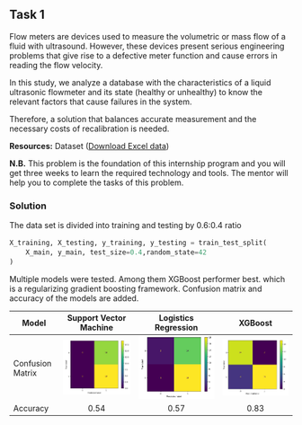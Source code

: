 ## Task 1

Flow meters are devices used to measure the volumetric or mass flow  of a fluid with ultrasound. However, these devices present serious  engineering problems that give rise to a defective meter function and  cause errors in reading the flow velocity.

In this study, we analyze a database with the characteristics of a  liquid ultrasonic flowmeter and its state (healthy or unhealthy) to know the relevant factors that cause failures in the system.

Therefore, a solution that balances accurate measurement and the necessary costs of recalibration is needed.

 

**Resources:** Dataset ([Download Excel data](https://buetedu-my.sharepoint.com/:x:/g/personal/esrdlab_cse_buet_ac_bd/ESujzf0RsblJrLs1NFF_EroB-T181j12DlbHLLCMEt94XA?e=ozORng))

**N.B.** This problem is the foundation of this  internship program and you will get three weeks to learn the required  technology and tools. The mentor will help you to complete the tasks of  this problem.



### Solution

The data set is divided into training and testing by 0.6:0.4 ratio

```python
X_training, X_testing, y_training, y_testing = train_test_split(
    X_main, y_main, test_size=0.4,random_state=42
)
```

Multiple models were tested. Among them XGBoost performer best. which is a regularizing gradient boosting framework. Confusion matrix and accuracy of the models are added.

| Model            |    Support Vector Machine    |        Logistics Regression        |             XGBoost              |
| ---------------- | :--------------------------: | :--------------------------------: | :------------------------------: |
| Confusion Matrix | ![](Task%201/assets/svm.jpg) | ![](Task%201/assets/logistics.jpg) | ![](Task%201/assets/xgboost.jpg) |
| Accuracy         |             0.54             |                0.57                |               0.83               |

